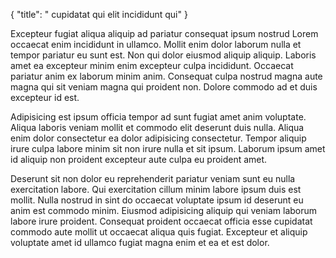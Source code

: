 {
  "title": " cupidatat qui elit incididunt qui"
}

Excepteur fugiat aliqua aliquip ad pariatur consequat ipsum nostrud Lorem occaecat enim incididunt in ullamco. Mollit enim dolor laborum nulla et tempor pariatur eu sunt est. Non qui dolor eiusmod aliquip aliquip. Laboris amet ea excepteur minim enim excepteur culpa incididunt. Occaecat pariatur anim ex laborum minim anim. Consequat culpa nostrud magna aute magna qui sit veniam magna qui proident non. Dolore commodo ad et duis excepteur id est.

Adipisicing est ipsum officia tempor ad sunt fugiat amet anim voluptate. Aliqua laboris veniam mollit et commodo elit deserunt duis nulla. Aliqua enim dolor consectetur ea dolor adipisicing consectetur. Tempor aliquip irure culpa labore minim sit non irure nulla et sit ipsum. Laborum ipsum amet id aliquip non proident excepteur aute culpa eu proident amet.

Deserunt sit non dolor eu reprehenderit pariatur veniam sunt eu nulla exercitation labore. Qui exercitation cillum minim labore ipsum duis est mollit. Nulla nostrud in sint do occaecat voluptate ipsum id deserunt eu anim est commodo minim. Eiusmod adipisicing aliquip qui veniam laborum labore irure proident. Consequat proident occaecat officia esse cupidatat commodo aute mollit ut occaecat aliqua quis fugiat. Excepteur et aliquip voluptate amet id ullamco fugiat magna enim et ea et est dolor.